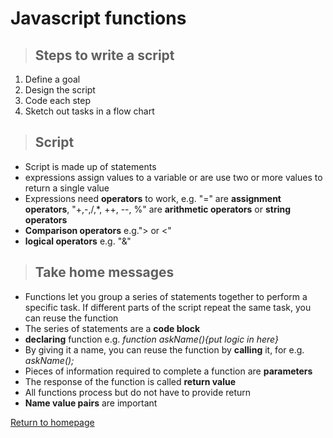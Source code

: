 # Javascript functions
>## Steps to write a script
1. Define a goal
1. Design the script
1. Code each step
1. Sketch out tasks in a flow chart

>## Script
- Script is made up of statements
- expressions assign values to a variable or are use two or more values to return a single value
- Expressions need **operators** to work, e.g. "=" are **assignment operators**, "+,-,/,*, ++, --, %" are **arithmetic operators** or **string operators**
- **Comparison operators** e.g."> or <"
- **logical operators** e.g. "&"

>## Take home messages 
- Functions let you group a series of statements together to perform a specific task. If different parts of the script repeat the same task, you can reuse the function
- The series of statements are a **code block**
- **declaring** function e.g. *function askName(){put logic in here}*
- By giving it a name, you can reuse the function by **calling** it, for e.g. *askName();*
- Pieces of information required to complete a function are **parameters**
- The response of the function is called **return value**
- All functions process but do not have to provide return
- **Name value pairs** are important

[Return to homepage](README.md)


